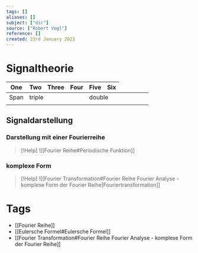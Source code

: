 ```yaml
---
tags: []
aliases: []
subject: ["dic"]
source: ["Robert Vogl"]
reference: []
created: 23rd January 2023
---
```


# Signaltheorie

| One                                             | Two | Three | Four | Five | Six |
| ----------------------------------------------- | --- | ----- | ---- | ---- | --- |
| Span <td colspan=3>triple  <td colspan=2>double |     |       |      |      |     |
|                                                 |     |       |      |      |     |


## Signaldarstellung

### Darstellung mit einer Fourierreihe

>[!Help] 
![[Fourier Reihe#Periodische Funktion]]


### komplexe Form

>[!Help] 
>![[Fourier Transformation#Fourier Reihe Fourier Analyse - komplexe Form der Fourier Reihe|Fouriertransformation]]

# Tags

- [[Fourier Reihe]]
- [[Eulersche Formel#Eulersche Formel]]
- [[Fourier Transformation#Fourier Reihe Fourier Analyse - komplexe Form der Fourier Reihe]]
